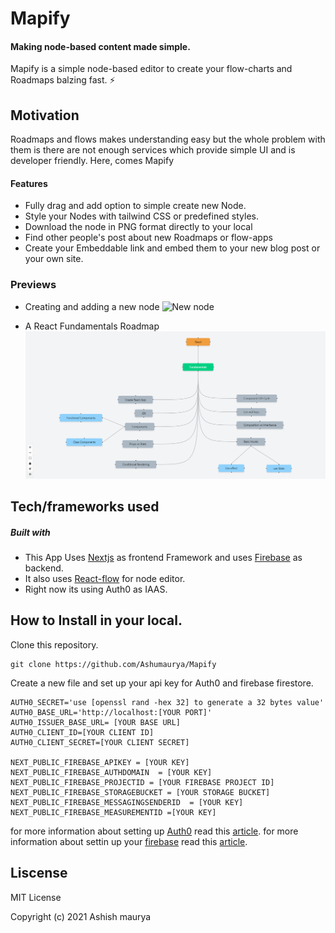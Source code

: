 # Mapify

#### Making node-based content made simple.

Mapify is a simple node-based editor to create your flow-charts and Roadmaps balzing fast. :zap:

## Motivation

Roadmaps and flows makes understanding easy but the whole problem with them is there are not enough services which provide simple UI and is developer friendly. Here, comes Mapify

#### Features

- Fully drag and add option to simple create new Node.
- Style your Nodes with tailwind CSS or predefined styles.
- Download the node in PNG format directly to your local
- Find other people's post about new Roadmaps or flow-apps
- Create your Embeddable link and embed them to your new blog post or your own site.

### Previews

- Creating and adding a new node
  ![New node](https://raw.githubusercontent.com/Ashumaurya/Mapify/main/screenshots/Mapify.gif)

- A React Fundamentals Roadmap
  ![React basics](https://raw.githubusercontent.com/Ashumaurya/Mapify/main/screenshots/ReactBasics.png)

## Tech/frameworks used

##### Built with

- This App Uses [Nextjs](https://nextjs.org/) as frontend Framework and uses [Firebase](https://firebase.google.com/) as backend.
- It also uses [React-flow](https://reactflow.dev/) for node editor.
- Right now its using Auth0 as IAAS.

## How to Install in your local.

Clone this repository.

```
git clone https://github.com/Ashumaurya/Mapify

```

Create a new file and set up your api key for Auth0 and firebase firestore.

```
AUTH0_SECRET='use [openssl rand -hex 32] to generate a 32 bytes value'
AUTH0_BASE_URL='http://localhost:[YOUR PORT]'
AUTH0_ISSUER_BASE_URL= [YOUR BASE URL]
AUTH0_CLIENT_ID=[YOUR CLIENT ID]
AUTH0_CLIENT_SECRET=[YOUR CLIENT SECRET]

NEXT_PUBLIC_FIREBASE_APIKEY = [YOUR KEY]
NEXT_PUBLIC_FIREBASE_AUTHDOMAIN  = [YOUR KEY]
NEXT_PUBLIC_FIREBASE_PROJECTID = [YOUR FIREBASE PROJECT ID]
NEXT_PUBLIC_FIREBASE_STORAGEBUCKET = [YOUR STORAGE BUCKET]
NEXT_PUBLIC_FIREBASE_MESSAGINGSENDERID  = [YOUR KEY]
NEXT_PUBLIC_FIREBASE_MEASUREMENTID =[YOUR KEY]

```

for more information about setting up [Auth0](https://auth0.com) read this [article](https://auth0.com/docs/quickstart/webapp/nextjs/01-login).
for more information about settin up your [firebase](https://firebase.google.com) read this [article](https://firebase.google.com/docs/web/setup).

## Liscense

MIT License

Copyright (c) 2021 Ashish maurya
